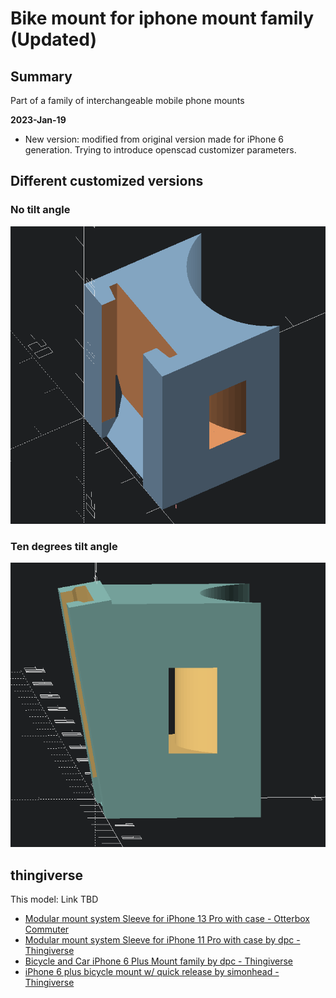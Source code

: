 Bike mount for iphone mount family (Updated)
=====================================

Summary
-------

Part of a family of interchangeable mobile phone mounts


**2023-Jan-19**

-	New version: modified from original version made for iPhone 6 generation. Trying to introduce openscad customizer parameters.


Different customized versions
----------------------------------------------

### No tilt angle

![zero degrees tilt](img/bicycle_mount_no_tilt.png)


### Ten degrees tilt angle

![ten degrees tilt](img/bicycle_mount_ten_degrees_tilt.png)


thingiverse
-----------

This model: Link TBD

 -	[Modular mount system Sleeve for iPhone 13 Pro with case - Otterbox Commuter](https://www.thingiverse.com/thing:5019596)
 -	[Modular mount system Sleeve for iPhone 11 Pro with case by dpc - Thingiverse](https://www.thingiverse.com/thing:3865844)
 -  [Bicycle and Car iPhone 6 Plus Mount family by dpc - Thingiverse](https://www.thingiverse.com/thing:1456819)
 - [iPhone 6 plus bicycle mount w/ quick release by simonhead - Thingiverse](https://www.thingiverse.com/thing:1656187)
